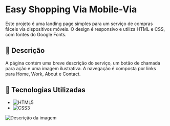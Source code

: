 # Easy Shopping Via Mobile-Via

Este projeto é uma landing page simples para um serviço de compras fáceis via dispositivos móveis. O design é responsivo e utiliza HTML e CSS, com fontes do Google Fonts.

## 📄 Descrição

A página contém uma breve descrição do serviço, um botão de chamada para ação e uma imagem ilustrativa. A navegação é composta por links para Home, Work, About e Contact.

## 🚀 Tecnologias Utilizadas

- ![HTML5](https://img.shields.io/badge/HTML5-E34F26?style=flat-square&logo=html5&logoColor=white)
- ![CSS3](https://img.shields.io/badge/CSS3-1572B6?style=flat-square&logo=css)


![Descrição da imagem](img/foto-projeto-easy-shopping)

